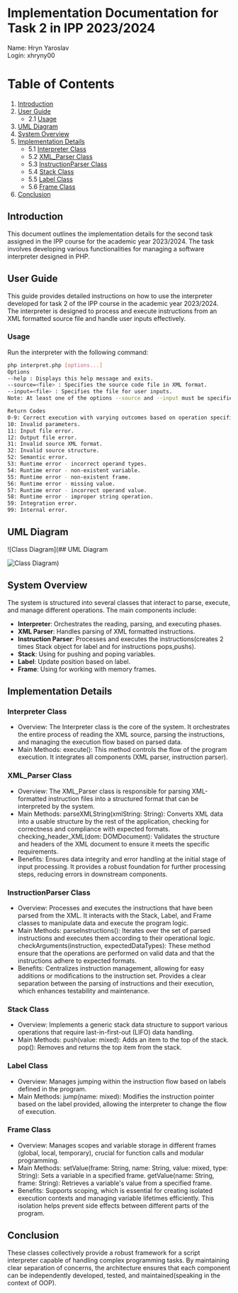 # Implementation Documentation for Task 2 in IPP 2023/2024

Name: Hryn Yaroslav  
Login: xhryny00

# Table of Contents
1. [Introduction](#introduction)
2. [User Guide](#2user-guide)
   - 2.1 [Usage](#usage)
3. [UML Diagram](#uml-diagram)
4. [System Overview](#system-overview)
5. [Implementation Details](#implementation-details)
   - 5.1 [Interpreter Class](#interpreter-class)
   - 5.2 [XML_Parser Class](#xml_parser-class)
   - 5.3 [InstructionParser Class](#instructionparser-class)
   - 5.4 [Stack Class](#stack-class)
   - 5.5 [Label Class](#label-class)
   - 5.6 [Frame Class](#frame-class)
6. [Conclusion](#conclusion)

## Introduction

This document outlines the implementation details for the second task assigned in the IPP course for the academic year 2023/2024. The task involves developing various functionalities for managing a software interpreter designed in PHP.

## User Guide

This guide provides detailed instructions on how to use the interpreter developed for task 2 of the IPP course in the academic year 2023/2024. The interpreter is designed to process and execute instructions from an XML formatted source file and handle user inputs effectively.

### Usage

Run the interpreter with the following command:

```bash
php interpret.php [options...]
Options
--help : Displays this help message and exits.
--source=<file> : Specifies the source code file in XML format.
--input=<file> : Specifies the file for user inputs.
Note: At least one of the options --source and --input must be specified. If one is omitted, STDIN is used as the default for that option.

Return Codes
0-9: Correct execution with varying outcomes based on operation specifics.
10: Invalid parameters.
11: Input file error.
12: Output file error.
31: Invalid source XML format.
32: Invalid source structure.
52: Semantic error.
53: Runtime error - incorrect operand types.
54: Runtime error - non-existent variable.
55: Runtime error - non-existent frame.
56: Runtime error - missing value.
57: Runtime error - incorrect operand value.
58: Runtime error - improper string operation.
59: Integration error.
99: Internal error.
```
## UML Diagram

![Class Diagram](## UML Diagram

![Class Diagram](https://www.mermaidchart.com/raw/1a0095ac-c5fc-449e-83c8-7f13e3118809?theme=dark&version=v0.1&format=svg))

## System Overview

The system is structured into several classes  that interact to parse, execute, and manage different operations. The main components include:

- **Interpreter**: Orchestrates the reading, parsing, and executing phases.
- **XML Parser**: Handles parsing of XML formatted instructions.
- **Instruction Parser**: Processes and executes the instructions(creates 2 times Stack object for label and for instructions pops,pushs).
- **Stack**: Using for pushing and poping variables.
- **Label**: Update position based on label.
- **Frame**: Using for working with memory frames.

## Implementation Details

### Interpreter Class
- Overview: The Interpreter class is the core of the system. It orchestrates the entire process of reading the XML source, parsing the instructions, and managing the execution flow based on parsed data.
- Main Methods:
execute(): This method controls the flow of the program execution. It integrates all components (XML parser, instruction parser).
### XML_Parser Class
- Overview: The XML_Parser class is responsible for parsing XML-formatted instruction files into a structured format that can be interpreted by the system.
- Main Methods:
parseXMLString(xmlString: String): Converts XML data into a usable structure by the rest of the application, checking for correctness and compliance with expected formats.
checking_header_XML(dom: DOMDocument): Validates the structure and headers of the XML document to ensure it meets the specific requirements.
- Benefits: Ensures data integrity and error handling at the initial stage of input processing. It provides a robust foundation for further processing steps, reducing errors in downstream components.
### InstructionParser Class
- Overview: Processes and executes the instructions that have been parsed from the XML. It interacts with the Stack, Label, and Frame classes to manipulate data and execute the program logic.
- Main Methods:
parseInstructions(): Iterates over the set of parsed instructions and executes them according to their operational logic. checkArguments(instruction, expectedDataTypes): These method ensure that the operations are performed on valid data and that the instructions adhere to expected formats.
- Benefits: Centralizes instruction management, allowing for easy additions or modifications to the instruction set. Provides a clear separation between the parsing of instructions and their execution, which enhances testability and maintenance.
### Stack Class
- Overview: Implements a generic stack data structure to support various operations that require last-in-first-out (LIFO) data handling.
- Main Methods:
push(value: mixed): Adds an item to the top of the stack.
pop(): Removes and returns the top item from the stack.

### Label Class
- Overview: Manages jumping within the instruction flow based on labels defined in the program.
- Main Methods:
jump(name: mixed): Modifies the instruction pointer based on the label provided, allowing the interpreter to change the flow of execution.
### Frame Class
- Overview: Manages scopes and variable storage in different frames (global, local, temporary), crucial for function calls and modular programming.
- Main Methods:
setValue(frame: String, name: String, value: mixed, type: String): Sets a variable in a specified frame.
getValue(name: String, frame: String): Retrieves a variable's value from a specified frame.
- Benefits: Supports scoping, which is essential for creating isolated execution contexts and managing variable lifetimes efficiently. This isolation helps prevent side effects between different parts of the program.

## Conclusion

These classes collectively provide a robust framework for a script interpreter capable of handling complex programming tasks. By maintaining clear separation of concerns, the architecture ensures that each component can be independently developed, tested, and maintained(speaking in the context of OOP).
